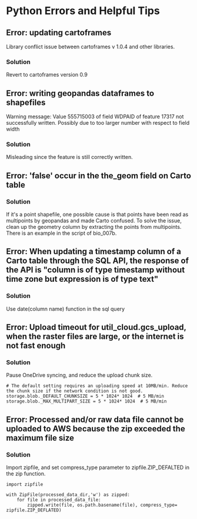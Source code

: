 # Python Errors and Helpful Tips

## Error: updating cartoframes
Library conflict issue between cartoframes v 1.0.4 and other libraries.

### Solution
Revert to cartoframes version 0.9

## Error: writing geopandas dataframes to shapefiles
Warning message: Value 555715003 of field WDPAID of feature 17317 not successfully written. Possibly due to too larger number with respect to field width

### Solution
Misleading since the feature is still correctly written.

## Error: 'false' occur in the the_geom field on Carto table

### Solution
If it's a point shapefile, one possible cause is that points have been read as multipoints by geopandas and made Carto confused. To solve the issue, clean up the geometry column by extracting the points from multipoints. There is an example in the script of bio_007b.

## Error: When updating a timestamp column of a Carto table through the SQL API, the response of the API is "column is of type timestamp without time zone but expression is of type text"

### Solution
Use date(column name) function in the sql query 

## Error: Upload timeout for util_cloud.gcs_upload, when the raster files are large, or the internet is not fast enough

### Solution
Pause OneDrive syncing, and reduce the upload chunk size.
```
# The default setting requires an uploading speed at 10MB/min. Reduce the chunk size if the network condition is not good.
storage.blob._DEFAULT_CHUNKSIZE = 5 * 1024* 1024  # 5 MB/min
storage.blob._MAX_MULTIPART_SIZE = 5 * 1024* 1024  # 5 MB/min
```

## Error: Processed and/or raw data file cannot be uploaded to AWS because the zip exceeded the maximum file size

### Solution
Import zipfile, and set compress_type parameter to zipfile.ZIP_DEFALTED in the zip function.
```
import zipfile

with ZipFile(processed_data_dir,'w') as zipped:
    for file in processed_data_file:
        zipped.write(file, os.path.basename(file), compress_type= zipfile.ZIP_DEFLATED)
```




